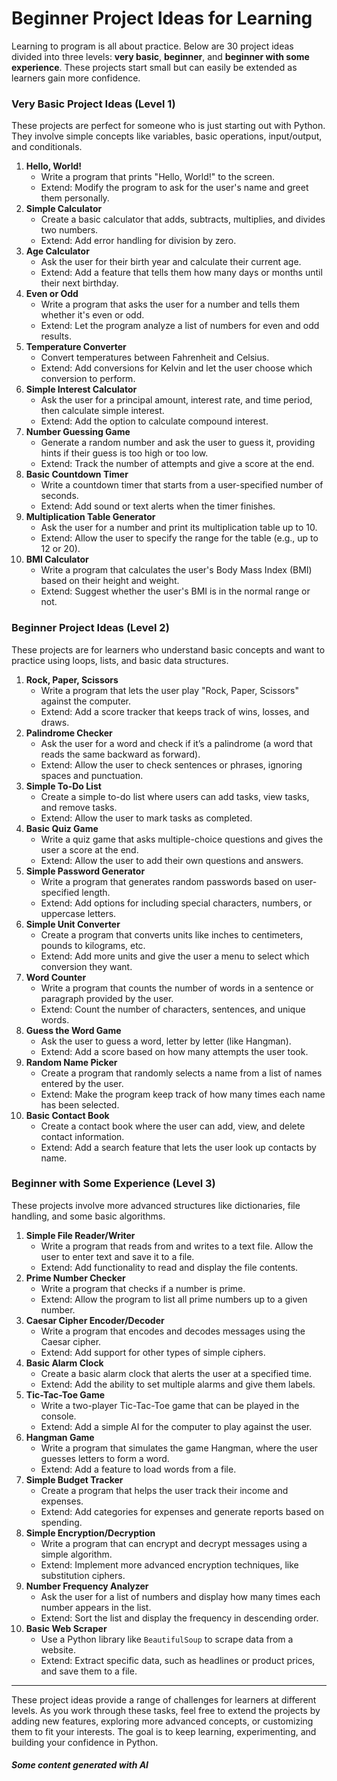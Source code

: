 # Beginner Project Ideas for Learning

Learning to program is all about practice. Below are 30 project ideas divided into three levels: **very basic**, **beginner**, and **beginner with some experience**. These projects start small but can easily be extended as learners gain more confidence.

### Very Basic Project Ideas (Level 1)

These projects are perfect for someone who is just starting out with Python. They involve simple concepts like variables, basic operations, input/output, and conditionals.

1. **Hello, World!**
   * Write a program that prints "Hello, World!" to the screen.
   * Extend: Modify the program to ask for the user's name and greet them personally.
2. **Simple Calculator**
   * Create a basic calculator that adds, subtracts, multiplies, and divides two numbers.
   * Extend: Add error handling for division by zero.
3. **Age Calculator**
   * Ask the user for their birth year and calculate their current age.
   * Extend: Add a feature that tells them how many days or months until their next birthday.
4. **Even or Odd**
   * Write a program that asks the user for a number and tells them whether it's even or odd.
   * Extend: Let the program analyze a list of numbers for even and odd results.
5. **Temperature Converter**
   * Convert temperatures between Fahrenheit and Celsius.
   * Extend: Add conversions for Kelvin and let the user choose which conversion to perform.
6. **Simple Interest Calculator**
   * Ask the user for a principal amount, interest rate, and time period, then calculate simple interest.
   * Extend: Add the option to calculate compound interest.
7. **Number Guessing Game**
   * Generate a random number and ask the user to guess it, providing hints if their guess is too high or too low.
   * Extend: Track the number of attempts and give a score at the end.
8. **Basic Countdown Timer**
   * Write a countdown timer that starts from a user-specified number of seconds.
   * Extend: Add sound or text alerts when the timer finishes.
9. **Multiplication Table Generator**
   * Ask the user for a number and print its multiplication table up to 10.
   * Extend: Allow the user to specify the range for the table (e.g., up to 12 or 20).
10. **BMI Calculator**
    * Write a program that calculates the user's Body Mass Index (BMI) based on their height and weight.
    * Extend: Suggest whether the user's BMI is in the normal range or not.

### Beginner Project Ideas (Level 2)

These projects are for learners who understand basic concepts and want to practice using loops, lists, and basic data structures.

1. **Rock, Paper, Scissors**
   * Write a program that lets the user play "Rock, Paper, Scissors" against the computer.
   * Extend: Add a score tracker that keeps track of wins, losses, and draws.
2. **Palindrome Checker**
   * Ask the user for a word and check if it’s a palindrome (a word that reads the same backward as forward).
   * Extend: Allow the user to check sentences or phrases, ignoring spaces and punctuation.
3. **Simple To-Do List**
   * Create a simple to-do list where users can add tasks, view tasks, and remove tasks.
   * Extend: Allow the user to mark tasks as completed.
4. **Basic Quiz Game**
   * Write a quiz game that asks multiple-choice questions and gives the user a score at the end.
   * Extend: Allow the user to add their own questions and answers.
5. **Simple Password Generator**
   * Write a program that generates random passwords based on user-specified length.
   * Extend: Add options for including special characters, numbers, or uppercase letters.
6. **Simple Unit Converter**
   * Create a program that converts units like inches to centimeters, pounds to kilograms, etc.
   * Extend: Add more units and give the user a menu to select which conversion they want.
7. **Word Counter**
   * Write a program that counts the number of words in a sentence or paragraph provided by the user.
   * Extend: Count the number of characters, sentences, and unique words.
8. **Guess the Word Game**
   * Ask the user to guess a word, letter by letter (like Hangman).
   * Extend: Add a score based on how many attempts the user took.
9. **Random Name Picker**
   * Create a program that randomly selects a name from a list of names entered by the user.
   * Extend: Make the program keep track of how many times each name has been selected.
10. **Basic Contact Book**
    * Create a contact book where the user can add, view, and delete contact information.
    * Extend: Add a search feature that lets the user look up contacts by name.

### Beginner with Some Experience (Level 3)

These projects involve more advanced structures like dictionaries, file handling, and some basic algorithms.

1. **Simple File Reader/Writer**
   * Write a program that reads from and writes to a text file. Allow the user to enter text and save it to a file.
   * Extend: Add functionality to read and display the file contents.
2. **Prime Number Checker**
   * Write a program that checks if a number is prime.
   * Extend: Allow the program to list all prime numbers up to a given number.
3. **Caesar Cipher Encoder/Decoder**
   * Write a program that encodes and decodes messages using the Caesar cipher.
   * Extend: Add support for other types of simple ciphers.
4. **Basic Alarm Clock**
   * Create a basic alarm clock that alerts the user at a specified time.
   * Extend: Add the ability to set multiple alarms and give them labels.
5. **Tic-Tac-Toe Game**
   * Write a two-player Tic-Tac-Toe game that can be played in the console.
   * Extend: Add a simple AI for the computer to play against the user.
6. **Hangman Game**
   * Write a program that simulates the game Hangman, where the user guesses letters to form a word.
   * Extend: Add a feature to load words from a file.
7. **Simple Budget Tracker**
   * Create a program that helps the user track their income and expenses.
   * Extend: Add categories for expenses and generate reports based on spending.
8. **Simple Encryption/Decryption**
   * Write a program that can encrypt and decrypt messages using a simple algorithm.
   * Extend: Implement more advanced encryption techniques, like substitution ciphers.
9. **Number Frequency Analyzer**
   * Ask the user for a list of numbers and display how many times each number appears in the list.
   * Extend: Sort the list and display the frequency in descending order.
10. **Basic Web Scraper**
    * Use a Python library like `BeautifulSoup` to scrape data from a website.
    * Extend: Extract specific data, such as headlines or product prices, and save them to a file.

***

These project ideas provide a range of challenges for learners at different levels. As you work through these tasks, feel free to extend the projects by adding new features, exploring more advanced concepts, or customizing them to fit your interests. The goal is to keep learning, experimenting, and building your confidence in Python.

##### Some content generated with AI
